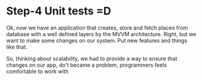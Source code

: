 # Step-4 Unit tests =D

Ok, now we have an application that creates, store and fetch places from database with a well defined layers by the MVVM architecture. Right, but we want to make some changes on our system. Put new features and things like that.

So, thinking about scalability, we had to provide a way to ensure that changes on our app, do't became a problem,  programmers feels comfortable to work with

<!--stackedit_data:
eyJoaXN0b3J5IjpbNDA5MzY1NzEyLDI4MDc4ODgzOV19
-->
